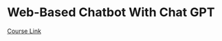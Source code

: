 # Web-Based Chatbot With Chat GPT

[Course Link](https://academy.zenva.com/course/web-based-chatbot-with-python-and-chatgpt/)